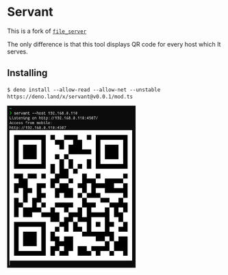 # Servant

This is a fork of [`file_server`](https://github.com/denoland/deno_std/blob/main/http/file_server.ts)

The only difference is that this tool displays QR code for every host which It serves.

## Installing
```shell
$ deno install --allow-read --allow-net --unstable https://deno.land/x/servant@v0.0.1/mod.ts
```

<img src="https://github.com/pokatomnik/servant/raw/dungeon-master/screenshot.png?raw=true" width="300">
